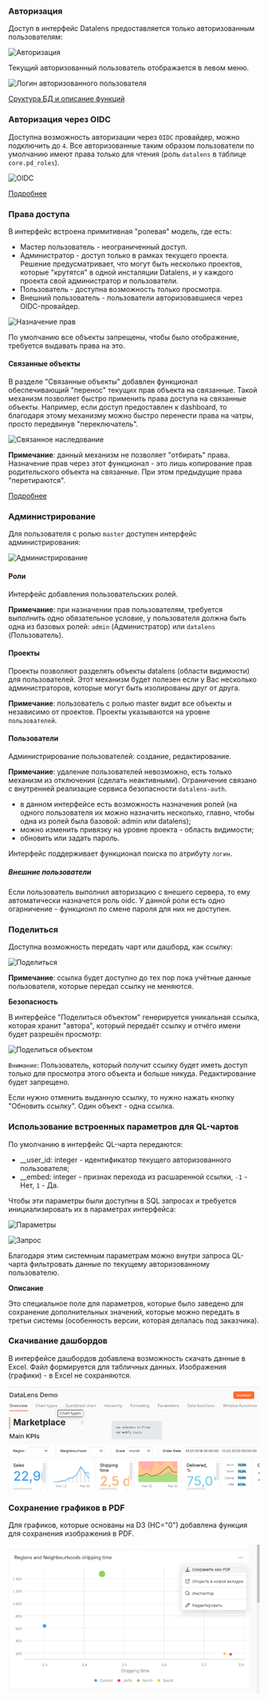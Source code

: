### Авторизация

Доступ в интерфейс Datalens предоставляется только авторизованным пользователям:

![Авторизация](pics/image3.png)

Текущий авторизованный пользователь отображается в левом меню.

![Логин авторизованного пользователя](pics/image4.png)

[Сруктура БД и описание функций](lessons/auth/backend.md)

### Авторизация через OIDC

Доступна возможность авторизации через `OIDC` провайдер, можно подключить до `4`. Все авторизованные таким образом пользователи по умолчанию имеют права только для чтения (роль `datalens` в таблице `core.pd_roles`).

![OIDC](pics/image8.png)

[Подробнее](lessons/auth//index.md)

### Права доступа

В интерфейс встроена примитивная "ролевая" модель, где есть:

* Мастер пользователь - неограниченный доступ.
* Администратор - доступ только в рамках текущего проекта. Решение предусматривает, что могут быть несколько проектов, которые "крутятся" в одной инсталяции Datalens, и у каждого проекта свой администратор и пользователи.
* Пользователь - доступна возможность только просмотра.
* Внешний пользователь - пользователи авторизовавшиеся через OIDC-провайдер.

![Назначение прав](pics/image5.png)

По умолчанию все объекты запрещены, чтобы было отображение, требуется выдавать права на это.

#### Связанные объекты

В разделе "Связанные объекты" добавлен функционал обеспечивающий "перенос" текущих прав объекта на связанные. Такой механизм позволяет быстро применить права доступа на связанные объекты. Например, если доступ предоставлен к dashboard, то благодаря этому механизму можно быстро перенести права на чатры, просто передвинув "переключатель".

![Связанное наследование](pics/image10.png)

__Примечание__: данный механизм не позволяет "отбирать" права. Назначение прав через этот функционал - это лишь копирование прав родительского объекта на связанные. При этом предыдущие права "перетираются".

[Подробнее](lessons/reference_object/index.md)

### Администрирование

Для пользователя с ролью `master` доступен интерфейс администрирования:

![Администрирование](pics/image9.png)

#### Роли

Интерфейс добавления пользовательских ролей.

__Примечание__: при назначении прав пользователям, требуется выполнить одно обязательное условие, у пользователя должна быть одна из базовых ролей: `admin` (Администратор) или `datalens` (Пользователь).

#### Проекты

Проекты позволяют разделять объекты datalens (области видимости) для пользователей. Этот механизм будет полезен если у Вас несколько администраторов, которые могут быть изолированы друг от друга.

__Примечание__: пользователь с ролью master видит все объекты и независимо от проектов. Проекты указываются на уровне `пользователей`.

#### Пользователи

Администрирование пользователей: создание, редактирование. 

__Примечание__: удаление пользователей невозможно, есть только механизм из отключения (сделать неактивными). Ограничение связано с внутренней реализацие сервиса безопасности `datalens-auth`.

* в данном интерфейсе есть возможность назначения ролей (на одного пользователя их можно назначить несколько, главно, чтобы одна из ролей была базовой: admin или datalens);
* можно изменить привязку на уровне проекта - область видимости;
* обновить или задать пароль.

Интерфейс поддерживает функционал поиска по атрибуту `логин`.

##### Внешние пользователи

Если пользователь выполнил авторизацию с внешего сервера, то ему автоматически назначется роль oidc. У данной роли есть одно огарничение - функционл по смене пароля для них не доступен.

### Поделиться

Доступна возможность передать чарт или дашборд, как ссылку:

![Поделиться](pics/image6.png)

__Примечание__: ссылка будет доступно до тех пор пока учётные данные пользователя, которые передал ссылку не меняются.

__Безопасность__

В интерфейсе "Поделиться объектом" генерируется уникальная ссылка, которая хранит "автора", который передаёт ссылку и отчёго имени будет разрешён просмотр:

![Поделиться объектом](pics/image7.png)

`Внимание`: Пользователь, который получит ссылку будет иметь доступ только для просмотра этого объекта и больше никуда. Редактирование будет запрещено.

Если нужно отменить выданную ссылку, то нужно нажать кнопку "Обновить ссылку". Один объект - одна ссылка.

### Использование встроенных параметров для QL-чартов

По умолчанию в интерфейс QL-чарта передаются:

* __user_id: integer - идентификатор текущего авторизованного пользователя;
* __embed: integer - признак перехода из расшаренной ссылки, `-1` - Нет, `1` - Да.

Чтобы эти параметры были доступны в SQL запросах и требуется инициализировать их в параметрах интерфейса:

![Параметры](pics/image1.png)

![Запрос](pics/image2.png)

Благодаря этим системным параметрам можно внутри запроса QL-чарта фильтровать данные по текущему авторизованному пользователю.

__Описание__

Это специальное поле для параметров, которые было заведено для сохранение дополнительных значений, которые можно передать в третьи системы (особенность версии, которая делалась под заказчика).

### Скачивание дашбордов

В интерфейсе дашбордов добавлена возможность скачать данные в Excel. Файл формируется для табличных данных. Изображения (графики) - в Excel не сохраняются.

!["Экспорт"](pics/image14.png)

### Сохранение графиков в PDF

Для графиков, которые основаны на D3 (HC="0") добавлена функция для сохранения изображения в PDF.

!["Сохранить в PDF"](pics/image15.png)
